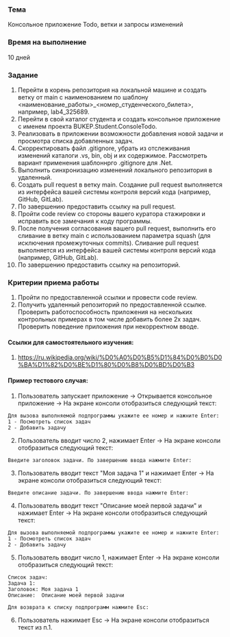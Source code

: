 ### Тема
Консольное приложение Todo, ветки и запросы изменений

### Время на выполнение
10 дней

### Задание
1. Перейти в корень репозитория на локальной машине и создать ветку от main с наименованием по шаблону <наименование_работы>_<номер_студенческого_билета>, например, lab4_325689.
2. Перейти в свой каталог студента и создать консольное приложение с именем проекта BUKEP.Student.ConsoleTodo.
3. Реализовать в приложении возможности добавления новой задачи и просмотра списка добавленных задач. 
4. Скорректировать файл .gitignore, убрать из отслеживания изменений каталоги .vs, bin, obj и их содержимое. Рассмотреть вариант применения шаблоннрго .gitignore для .Net.
5. Выполнить синхронизацию изменений локального репозитория в удаленный.
6. Создать pull request в ветку main. Создание pull request выполняется из интерфейса вашей системы контроля версий кода (например, GitHub, GitLab).
7. По завершению предоставить ссылку на pull request.
8. Пройти code review со стороны вашего куратора стажировки и исправить все замечания к коду программы.
8. После получения согласования вашего pull request, выполнить его сливание в ветку main c использованием параметра squash (для исключения промежуточных commits). Сливание pull request выполняется из интерфейса вашей системы контроля версий кода (например, GitHub, GitLab).
9. По завершению предоставить ссылку на репозиторий.

### Критерии приема работы
1. Пройти по предоставленной ссылки и провести code review. 
2. Получить удаленный репозиторий по предоставленной ссылке. Проверить работоспособность приложения на нескольких контрольных примерах в том числе добавить более 2х задач. Проверить поведение приложения при некорректном вводе.

#### Ссылки для самостоятельного изучения:
1. https://ru.wikipedia.org/wiki/%D0%A0%D0%B5%D1%84%D0%B0%D0%BA%D1%82%D0%BE%D1%80%D0%B8%D0%BD%D0%B3

#### Пример тестового случая:
1. Пользователь запускает приложение -> Открывается консольное приложение ->
На экране консоли отобразиться следующий текст:
<pre><code>Для вызова выполняемой подпрограммы укажите ее номер и нажните Enter:
1 - Посмотреть список задач
2 - Добавить задачу
</code></pre>
2. Пользователь вводит число 2, нажимает Enter -> На экране консоли отобразиться следующий текст:
<pre><code>Введите заголовок задачи. По завершению ввода нажмите Enter:
</code></pre>
3. Пользователь вводит текст "Моя задача 1" и нажимает Enter -> На экране консоли отобразиться следующий текст:
<pre><code>Введите описание задачи. По завершению ввода нажмите Enter:
</code></pre>
4. Пользователь вводит текст "Описание моей первой задачи" и нажимает Enter -> На экране консоли отобразиться следующий текст:
<pre><code>Для вызова выполняемой подпрограммы укажите ее номер и нажните Enter:
1 - Посмотреть список задач
2 - Добавить задачу
</code></pre>
5. Пользователь вводит число 1, нажимает Enter -> На экране консоли отобразиться следующий текст:
<pre><code>Список задач:
Задача 1: 
Заголовок: Моя задача 1
Описание:  Описание моей первой задачи

Для возврата к списку подпрограмм нажмите Esc:
</code></pre>
6. Пользователь нажимает Esc -> На экране консоли отобразиться текст из п.1.